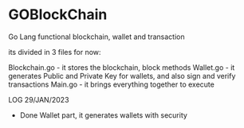 # GOBlockChain
Go Lang functional blockchain, wallet and transaction

its divided in 3 files for now:

Blockchain.go - it stores the blockchain, block methods
Wallet.go - it generates Public and Private Key for wallets, and also sign and verify transactions 
Main.go -  it brings everything together to execute



LOG 29/JAN/2023 
  - Done Wallet part, it generates wallets with security
